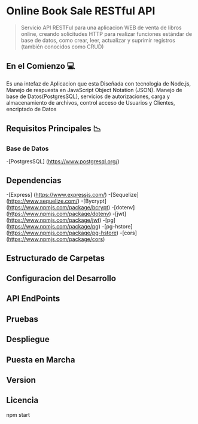 # Online Book Sale RESTful API 

> Servicio API RESTFul para una aplicacion WEB de venta de libros online, creando solicitudes HTTP para realizar funciones estándar de base de datos, como crear, leer, actualizar y suprimir registros (también conocidos como CRUD)



## En el Comienzo 💻

Es una intefaz de Aplicacion que esta Diseñada con tecnologia de Node.js, Manejo de respuesta en JavaScript Object Notation (JSON). Manejo de base de Datos(PostgresSQL), servicios de autorizaciones, carga y almacenamiento de archivos, control acceso de Usuarios y Clientes, encriptado de Datos 

## Requisitos Principales 📉


### Base de Datos

-[PostgresSQL] (https://www.postgresql.org/)

## Dependencias

-[Express] (https://www.expressjs.com/)
-[Sequelize] (https://www.sequelize.com/)
-[Bycrypt] (https://www.npmjs.com/package/bcrypt)
-[dotenv] (https://www.npmjs.com/package/dotenv)
-[jwt] (https://www.npmjs.com/package/jwt)
-[pg] (https://www.npmjs.com/package/pg)
-[pg-hstore] (https://www.npmjs.com/package/pg-hstore)
-[cors] (https://www.npmjs.com/package/cors)



## Estructurado de Carpetas

## Configuracion del Desarrollo

## API EndPoints

## Pruebas

## Despliegue

## Puesta en Marcha

## Version

## Licencia

npm start


